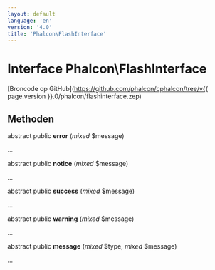 ```yaml
---
layout: default
language: 'en'
version: '4.0'
title: 'Phalcon\FlashInterface'
---
```


# Interface **Phalcon\FlashInterface**

[Broncode op GitHub](https://github.com/phalcon/cphalcon/tree/v{{ page.version }}.0/phalcon/flashinterface.zep)

## Methoden

abstract public **error** (*mixed* $message)

...

abstract public **notice** (*mixed* $message)

...

abstract public **success** (*mixed* $message)

...

abstract public **warning** (*mixed* $message)

...

abstract public **message** (*mixed* $type, *mixed* $message)

...
